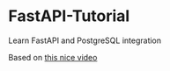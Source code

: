 # FastAPI-Tutorial
Learn FastAPI and PostgreSQL integration

Based on [this nice video](https://www.youtube.com/watch?v=GN6ICac3OXY)
